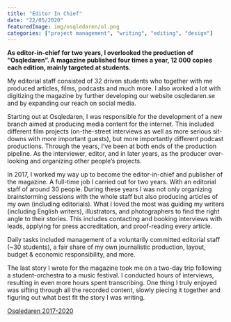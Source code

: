 ```yaml
---
title: "Editor In Chief​"
date: "22/05/2020"
featuredImage: img/osqledaren/ol.png
categories: ["project management", "writing", "editing", "design"]
---
```


**As editor-in-chief for two years, I overlooked the production of “Osqledaren”. A magazine published four times a year, 12 000 copies each edition, mainly targeted at students.**

My editorial staff consisted of 32 driven students who together with me produced articles, films, podcasts and much more. I also worked a lot with digitizing the magazine by further developing our website osqledaren.se and by expanding our reach on social media.

Starting out at Osqledaren, I was responsible for the development of a new branch aimed at producing media content for the internet. This included different film projects (on-the-street interviews as well as more serious sit-downs with more important guests), but more importantly different podcast productions. Through the years, I’ve been at both ends of the production pipeline. As the interviewer, editor, and in later years, as the producer over-looking and organizing other people’s projects.

In 2017, I worked my way up to become the editor-in-chief and publisher of the magazine. A full-time job I carried out for two years. With an editorial staff of around 30 people. During these years I was not only organizing brainstorming sessions with the whole staff but also producing articles of my own (including editorials). What I loved the most was guiding my writers (including English writers), illustrators, and photographers to find the right angle to their stories. This includes contacting and booking interviews with leads, applying for press accreditation, and proof-reading every article. 

Daily tasks included management of a voluntarily committed editorial staff (~30 students), a fair share of my own journalistic production, layout, budget & economic responsibility, and more.

The last story I wrote for the magazine took me on a two-day trip following a student-orchestra to a music festival. I conducted hours of interviews, resulting in even more hours spent transcribing. One thing I truly enjoyed was sifting through all the recorded content, slowly piecing it together and figuring out what best fit the story I was writing. 

[Osqledaren 2017-2020](https://issuu.com/osqledaren)